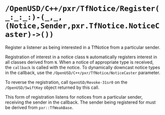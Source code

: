 # ``/OpenUSD/C++/pxr/TfNotice/Register(_:_:_:)-(_,_,(Notice,Sender,pxr.TfNotice.NoticeCaster)->())``

Register a listener as being interested in a TfNotice from a particular sender.

Registration of interest in a notice class `N` automatically registers interest in all classes derived from `N`. When a notice of appropriate type is received, the `callback` is called with the notice. To dynamically downcast notice types in the callback, use the ``/OpenUSD/C++/pxr/TfNotice/NoticeCaster`` parameter.

To reverse the registration, call ``OpenUSD/Revoke-31sr0`` on the ``/OpenUSD/SwiftKey`` object returned by this call.

This form of registration listens for notices from a particular sender, receiving the sender in the callback. The sender being registered for must be derived from `pxr::TfWeakBase`. 